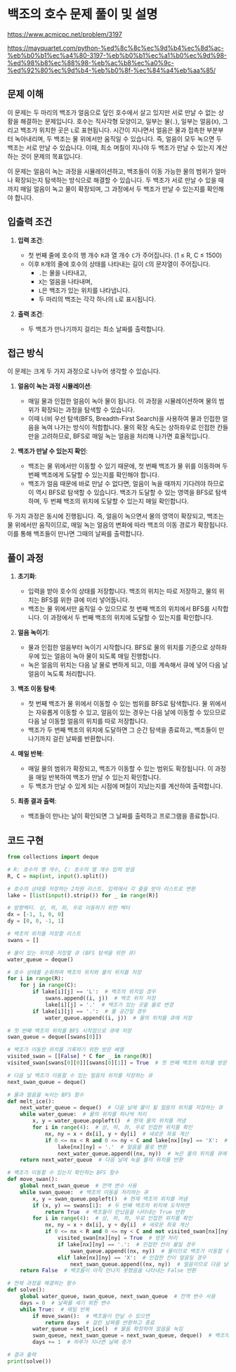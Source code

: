 # 백조의 호수 문제 풀이 및 설명

https://www.acmicpc.net/problem/3197

https://mayquartet.com/python-%ed%8c%8c%ec%9d%b4%ec%8d%ac-%eb%b0%b1%ec%a4%80-3197-%eb%b0%b1%ec%a1%b0%ec%9d%98-%ed%98%b8%ec%88%98-%eb%ac%b8%ec%a0%9c-%ed%92%80%ec%9d%b4-%eb%b0%8f-%ec%84%a4%eb%aa%85/

## 문제 이해

이 문제는 두 마리의 백조가 얼음으로 덮인 호수에서 살고 있지만 서로 만날 수 없는 상황을 해결하는 문제입니다. 호수는 직사각형 모양이고, 일부는 물(`.`), 일부는 얼음(`X`), 그리고 백조가 위치한 곳은 `L`로 표현됩니다. 시간이 지나면서 얼음은 물과 접촉한 부분부터 녹아내리며, 두 백조는 물 위에서만 움직일 수 있습니다. 즉, 얼음이 모두 녹으면 두 백조는 서로 만날 수 있습니다. 이때, 최소 며칠이 지나야 두 백조가 만날 수 있는지 계산하는 것이 문제의 목표입니다.

이 문제는 얼음이 녹는 과정을 시뮬레이션하고, 백조들이 이동 가능한 물의 범위가 얼마나 확장되는지 탐색하는 방식으로 해결할 수 있습니다. 두 백조가 서로 만날 수 있을 때까지 매일 얼음이 녹고 물이 확장되며, 그 과정에서 두 백조가 만날 수 있는지를 확인해야 합니다.

## 입출력 조건

1. **입력 조건**:

   - 첫 번째 줄에 호수의 행 개수 `R`과 열 개수 `C`가 주어집니다. (1 ≤ R, C ≤ 1500)
   - 이후 `R`개의 줄에 호수의 상태를 나타내는 길이 `C`의 문자열이 주어집니다.
     - `.`는 물을 나타내고,
     - `X`는 얼음을 나타내며,
     - `L`은 백조가 있는 위치를 나타냅니다.
     - 두 마리의 백조는 각각 하나의 `L`로 표시됩니다.

2. **출력 조건**:
   - 두 백조가 만나기까지 걸리는 최소 날짜를 출력합니다.

## 접근 방식

이 문제는 크게 두 가지 과정으로 나누어 생각할 수 있습니다.

1. **얼음이 녹는 과정 시뮬레이션**:

   - 매일 물과 인접한 얼음이 녹아 물이 됩니다. 이 과정을 시뮬레이션하며 물의 범위가 확장되는 과정을 탐색할 수 있습니다.
   - 이때 너비 우선 탐색(BFS, Breadth-First Search)을 사용하여 물과 인접한 얼음을 녹여 나가는 방식이 적합합니다. 물의 확장 속도는 상하좌우로 인접한 칸들만을 고려하므로, BFS로 매일 녹는 얼음을 처리해 나가면 효율적입니다.

2. **백조가 만날 수 있는지 확인**:
   - 백조는 물 위에서만 이동할 수 있기 때문에, 첫 번째 백조가 물 위를 이동하며 두 번째 백조에게 도달할 수 있는지를 확인해야 합니다.
   - 백조가 얼음 때문에 바로 만날 수 없다면, 얼음이 녹을 때까지 기다려야 하므로 이 역시 BFS로 탐색할 수 있습니다. 백조가 도달할 수 있는 영역을 BFS로 탐색하며, 두 번째 백조의 위치에 도달할 수 있는지 매일 확인합니다.

두 가지 과정은 동시에 진행됩니다. 즉, 얼음이 녹으면서 물의 영역이 확장되고, 백조는 물 위에서만 움직이므로, 매일 녹는 얼음의 변화에 따라 백조의 이동 경로가 확장됩니다. 이를 통해 백조들이 만나면 그때의 날짜를 출력합니다.

## 풀이 과정

1. **초기화**:

   - 입력을 받아 호수의 상태를 저장합니다. 백조의 위치는 따로 저장하고, 물의 위치는 BFS를 위한 큐에 미리 넣어둡니다.
   - 백조는 물 위에서만 움직일 수 있으므로 첫 번째 백조의 위치에서 BFS를 시작합니다. 이 과정에서 두 번째 백조의 위치에 도달할 수 있는지를 확인합니다.

2. **얼음 녹이기**:

   - 물과 인접한 얼음부터 녹이기 시작합니다. BFS로 물의 위치를 기준으로 상하좌우에 있는 얼음이 녹아 물이 되도록 매일 진행합니다.
   - 녹은 얼음의 위치는 다음 날 물로 변하게 되고, 이를 계속해서 큐에 넣어 다음 날 얼음이 녹도록 처리합니다.

3. **백조 이동 탐색**:

   - 첫 번째 백조가 물 위에서 이동할 수 있는 범위를 BFS로 탐색합니다. 물 위에서는 자유롭게 이동할 수 있고, 얼음이 있는 경우는 다음 날에 이동할 수 있으므로 다음 날 이동할 얼음의 위치를 따로 저장합니다.
   - 백조가 두 번째 백조의 위치에 도달하면 그 순간 탐색을 종료하고, 백조들이 만나기까지 걸린 날짜를 반환합니다.

4. **매일 반복**:

   - 매일 물의 범위가 확장되고, 백조가 이동할 수 있는 범위도 확장됩니다. 이 과정을 매일 반복하여 백조가 만날 수 있는지 확인합니다.
   - 두 백조가 만날 수 있게 되는 시점에 며칠이 지났는지를 계산하여 출력합니다.

5. **최종 결과 출력**:
   - 백조들이 만나는 날이 확인되면 그 날짜를 출력하고 프로그램을 종료합니다.

## 코드 구현

```python
from collections import deque

# R: 호수의 행 개수, C: 호수의 열 개수 입력 받음
R, C = map(int, input().split())

# 호수의 상태를 저장하는 2차원 리스트. 입력에서 각 줄을 받아 리스트로 변환
lake = [list(input().strip()) for _ in range(R)]

# 방향벡터. 상, 하, 좌, 우로 이동하기 위한 벡터
dx = [-1, 1, 0, 0]
dy = [0, 0, -1, 1]

# 백조의 위치를 저장할 리스트
swans = []

# 물이 있는 위치를 저장할 큐 (BFS 탐색을 위한 큐)
water_queue = deque()

# 호수 상태를 순회하며 백조의 위치와 물의 위치를 저장
for i in range(R):
    for j in range(C):
        if lake[i][j] == 'L':  # 백조의 위치일 경우
            swans.append((i, j))  # 백조 위치 저장
            lake[i][j] = '.'  # 백조가 있는 곳을 물로 변경
        if lake[i][j] == '.':  # 물 공간일 경우
            water_queue.append((i, j))  # 물의 위치를 큐에 저장

# 첫 번째 백조의 위치를 BFS 시작점으로 큐에 저장
swan_queue = deque([swans[0]])

# 백조가 이동한 위치를 기록하기 위한 방문 배열
visited_swan = [[False] * C for _ in range(R)]
visited_swan[swans[0][0]][swans[0][1]] = True  # 첫 번째 백조의 위치를 방문 처리

# 다음 날 백조가 이동할 수 있는 얼음의 위치를 저장하는 큐
next_swan_queue = deque()

# 물과 얼음을 녹이는 BFS 함수
def melt_ice():
    next_water_queue = deque()  # 다음 날에 물이 될 얼음의 위치를 저장하는 큐
    while water_queue:  # 물의 위치를 하나씩 처리
        x, y = water_queue.popleft()  # 현재 물의 위치를 꺼냄
        for i in range(4):  # 상, 하, 좌, 우로 인접한 위치를 확인
            nx, ny = x + dx[i], y + dy[i]  # 새로운 좌표 계산
            if 0 <= nx < R and 0 <= ny < C and lake[nx][ny] == 'X':  # 인접한 칸이 얼음일 경우
                lake[nx][ny] = '.'  # 얼음을 물로 변환
                next_water_queue.append((nx, ny))  # 녹은 물의 위치를 큐에 저장
    return next_water_queue  # 다음 날에 녹을 물의 위치를 반환

# 백조가 이동할 수 있는지 확인하는 BFS 함수
def move_swan():
    global next_swan_queue  # 전역 변수 사용
    while swan_queue:  # 백조의 이동을 처리하는 큐
        x, y = swan_queue.popleft()  # 현재 백조의 위치를 꺼냄
        if (x, y) == swans[1]:  # 두 번째 백조의 위치에 도착하면
            return True  # 백조들이 만났음을 나타내는 True 반환
        for i in range(4):  # 상, 하, 좌, 우로 인접한 위치를 확인
            nx, ny = x + dx[i], y + dy[i]  # 새로운 좌표 계산
            if 0 <= nx < R and 0 <= ny < C and not visited_swan[nx][ny]:  # 유효한 좌표이고 아직 방문하지 않은 경우
                visited_swan[nx][ny] = True  # 방문 처리
                if lake[nx][ny] == '.':  # 인접한 칸이 물일 경우
                    swan_queue.append((nx, ny))  # 물이므로 백조가 이동할 수 있음
                elif lake[nx][ny] == 'X':  # 인접한 칸이 얼음일 경우
                    next_swan_queue.append((nx, ny))  # 얼음이므로 다음 날에 이동할 수 있음
    return False  # 백조들이 아직 만나지 못했음을 나타내는 False 반환

# 전체 과정을 해결하는 함수
def solve():
    global water_queue, swan_queue, next_swan_queue  # 전역 변수 사용
    days = 0  # 날짜를 세기 위한 변수
    while True:  # 매일 반복
        if move_swan():  # 백조들이 만날 수 있으면
            return days  # 걸린 날짜를 반환하고 종료
        water_queue = melt_ice()  # 물을 확장하여 얼음을 녹임
        swan_queue, next_swan_queue = next_swan_queue, deque()  # 백조의 이동 경로를 다음 날로 갱신
        days += 1  # 하루가 지나면 날짜 증가

# 결과 출력
print(solve())
```
